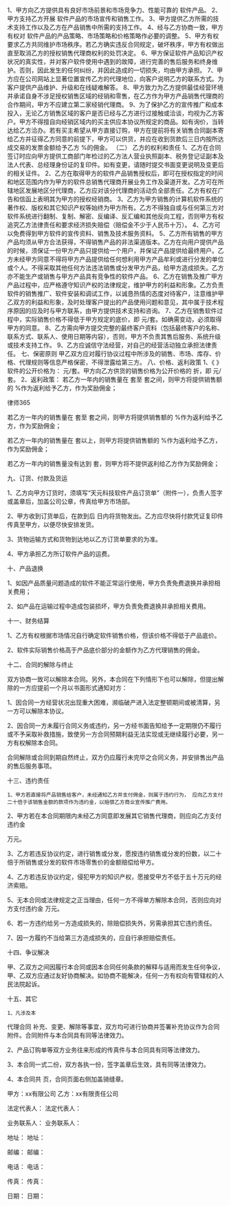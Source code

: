
 1、甲方向乙方提供具有良好市场前景和市场竞争力、性能可靠的                   软件产品。
2、甲方支持乙方开展              软件产品的市场宣传和销售工作。
3、甲方提供乙方所需的技术支持工作以及乙方在产品销售中所需的支持工作。
4、经与乙方协商一致，甲方有权对           软件产品的产品策略、市场策略和价格策略作必要的调整。
5、甲方有权要求乙方共同维护市场秩序。若乙方确实违反合同规定，破坏秩序，甲方有权做出直至取消乙方的授权销售代理商权利的处罚决定。
6、甲方保证软件产品知识产权状况的真实性，并对客户软件使用中遇到的故障，进行完善的售后服务和终身维护。否则，因此发生的任何纠纷，并因此造成的一切损失，均由甲方承担。
7、甲方应在公司网站上显著位置宣传乙方的代理地位，向客户说明乙方的联系方式。为客户提供产品维护、升级和在线疑难解答。
8、甲方致力为乙方提供最佳经营环境并承诺自身不涉足授权销售区域的经销和零售，在乙方作为甲方产品销售代理商的合作期间，甲方不应建立第二家经销代理商。
9、为了保护乙方的宣传推广和成本投入，无论乙方销售区域的客户是否已经与乙方进行过接触或洽谈，均视为乙方客户。甲方不得擅自向经销区域内的买主供应本协议所规定的商品。如有询价，当转达给乙方洽办。若有买主希望从甲方直接订购，甲方在提前将有关销售合同副本寄给乙方并征得乙方同意的前提下，甲方可以供货，并应在收到货款后三日内按所达成交易的发票金额给予乙方     %的佣金。
（二） 乙方的权利和责任
1、乙方在合同签订时应向甲方提供工商部门年检过的乙方法人营业执照副本、税务登记证副本及法人代表、总经理身份证的复印件。如有变更，请随时提交书面变更说明及变更后的相关证件。
2、乙方在取得甲方的软件产品销售授权后，即可在授权指定的时间和地区范围内作为甲方的软件总销售代理商开展业务工作及渠道开发。乙方可在所辖地区发展地区分代理商，乙方应对该分代理商的活动负全部责任。乙方有权在广告和信函上表明其为甲方的授权经销商。
3、乙方为甲方销售的计算机软件系统的著作权、版权和其它知识产权等始终为甲方所有。乙方不得独自或与任何第三方对软件系统进行翻制、复制、解密、反编译、反汇编和其他反向工程，否则甲方有权追究乙方法律责任和要求经济损失赔偿（赔偿金不少于人民币十万）。
4、乙方可以免费得到甲方软件的宣传资料、销售及技术服务资料。
5、乙方所有销售的甲方产品均须从甲方合法获得，不得销售产品的非法渠道版本。乙方在向用户提供产品的时候，须保证一份甲方产品只提供给一个用户，并保证产品提供给最终用户。乙方未经甲方同意不得将甲方产品提供给任何想利用甲方产品牟利或进行分发的单位或个人。不得采取其他任何方法违法销售或分发甲方产品，给甲方造成损失。乙方亦不能生产或销售与甲方产品具有竞争性的软件产品。
6、乙方在销售及推广甲方产品过程中，应严格遵守知识产权的法律规定，维护甲方的利益和形象。乙方负责软件的销售推广、软件安装和调试工作，以诚恳热情的态度对待客户，注意维护甲乙双方的利益和形象，及时处理客户提出的产品使用问题和意见，其中属于技术程序原因的应及时与甲方联系，由甲方提供技术支持和咨询。
7、乙方在销售软件过程中，实际销售价格不得低于甲方规定的底价，即      元/套。如确需变动，必须取得甲方的同意。
8、乙方需向甲方提交完整的最终客户资料（包括最终客户的名称、联系方式、联系人、使用日期等内容），否则，甲方不负责其售后服务、系统升级或技术支持工作。
9、乙方应诚信守法经营，对自己的经营活动独立承担法律责任。
七、保密原则
甲乙双方应对履行协议过程中所涉及的销售、市场、库存、价格、代理规则等信息严格保密，不得泄露给第三方。
八、价格、返利政策
1、《           》软件的公开价格为：       元/套。甲方向乙方供货的销售价格为公开价格的      折，即         元/套。
2、返利政策：
若乙方一年内的销售量在      套至      套之间，则甲方将提供销售额的        %作为返利给予乙方，作为奖励佣金；




 
律师365






若乙方一年内的销售量在      套至      套之间，则甲方将提供销售额的        %作为返利给予乙方，作为奖励佣金；

若乙方一年内的销售量在      套以上，则甲方将提供销售额的        %作为返利给予乙方，作为奖励佣金；

若乙方一年内的销售量没有达到      套，则甲方将不提供返利给乙方作为奖励佣金；

九、订货、付款及货运

1、乙方向甲方订货时，须填写“天元科技软件产品订货单”（附件一），负责人签字或盖章后，加盖公司公章，传真给甲方市场部。

2、甲方收到订货单后，在款到后   日内将货物发出。乙方应尽快将付款凭证复印件传真至甲方，以便尽快安排发货。

3、货物运输方式和货物到达地以乙方订货单要求的为准。

4、甲方承担乙方所订软件产品的运费。

十、产品退换

1、如因产品质量问题造成的软件不能正常运行使用，甲方负责免费退换并承担相关费用；

2、如产品在运输过程中造成包装损坏，甲方负责免费退换并承担相关费用。

十一、财务结算

1、乙方有权根据市场情况自行确定软件销售价格，但该价格不得低于产品底价。

2、软件实际销售价格高于产品底价部分的金额作为乙方代理销售的佣金。

十二、合同的解除与终止

双方协商一致可以解除本合同。另外，本合同在下列情形下也可以解除，但提出解除的一方应提前一个月以书面形式通知对方：

1、因合同一方经营状况出现重大困难，濒临破产进入法定整顿期间或被清算，另一方可以解除本协议。

2、因合同一方未履行合同义务或违约，另一方经书面告知给予一定期限仍不履行或不予采取补救措施，致使另一方合同预期利益无法实现或无继续履行必要，另一方有权解除本合同。

合同解除或合同到期自然终止，双方仍应履行未完毕之合同义务，并安排售出产品的售后服务事项。

十三、违约责任

    1、甲方若直接将产品销售给客户，未经通知乙方并支付佣金，则属于违约行为， 应向乙方支付二十倍于该销售金额的款项作为违约金，以赔偿乙方商业宣传推广费用。

2、甲方若在本合同期限内未经乙方同意即发展其它销售代理商，则应向乙方支付违约金 

万元。

3、乙方若违反协议约定，进行销售或分发，愿按违约销售或分发的份数，以二十倍于所销售或分发的软件市场零售价的金额赔偿给甲方。

4、乙方若违反协议约定，侵犯甲方的知识产权，愿接受甲方不低于五十万元的经济索赔。

5、无本合同或法律规定之正当理由，任何一方不得单方解除本合同，否则应向对方支付违约金     万元。

6、若一方违约给另一方造成损失的，除赔偿损失外，另需承担其它违约责任。

7、因一方履约不当给第三方造成损失的，应自行承担赔偿责任。

十四、争议解决

甲、乙双方之间因履行本合同或因本合同任何条款的解释与适用而发生任何争议，甲、乙双方应通过友好协商解决。如协商不能解决，任何一方有权向有管辖权的人民法院起诉。

十五、其它

    1、凡涉及本

代理合同
补充、变更、解除等事宜，双方均可进行协商并签署补充协议作为合同附件。合同附件与本合同具有同等法律效力。

2、产品订购单等双方业务往来形成的传真件与本合同具有同等法律效力。

3、本合同一式二份，双方各执一份，签字盖章后生效，具有同等法律效力。

4、本合同共     页，合同页面右侧加盖骑缝章。

 

甲方：xx有限公司   乙方：xx有限责任公司  

 

法定代表人：                                        法定代表人：

业务联系人：                                        业务联系人：

地址：                                                    地址：

邮编：                                                    邮编：

电话：                                                    电话：

传真：                                                    传真：

日期：                                                    日期：

 


 

 
 
 
 
 
  


  
 

  


  


  
 
 
 
 

